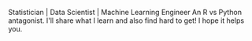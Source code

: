 Statistician | Data Scientist | Machine Learning Engineer
An R vs Python antagonist.
I'll share what I learn and also find hard to get! I hope it helps you.



<!---
Mbuguamaureen01/Mbuguamaureen01 is a ✨ special ✨ repository because its `README.md` (this file) appears on your GitHub profile.
You can click the Preview link to take a look at your changes.
--->
